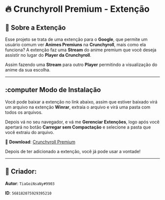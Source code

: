 # :fire: Crunchyroll Premium - Extenção

## :page_with_curl: Sobre a Extenção

Esse projeto se trata de uma extenção para o **Google**, que permite um usuário comum ver **Animes Premiuns** na **Crunchyroll**, mais como ela funciona? A extenção faz uma **Stream** do anime premium que você deseja assistir no lugar do **Player da Crunchyroll**. 

Assim fazendo uma **Stream** para outro **Player** permitindo a visualização do anime da sua escolha.

---
## :computer Modo de Instalação

Você pode baixar a extenção no link abaixo, assim que estiver baixado virá um arquivo na extenção **Winrar**, extraia o arquivo e virá uma pasta com todos os arquivos.

Depois vá no seu navegador, e vá me **Gerenciar Extenções**, logo após você apertará no botão **Carregar sem Compactação** e selecione a pasta que você extraiu do arquivo.

:floppy_disk: **Download**: <a href="myFile.js" download>Crunchyroll Premium</a>

Depois de ter adicionado a extenção, você já pode usar a vontade!

---

## :bust_in_silhouette: Criador:

**Autor**: `TiaGoiNsaNy#9903`

**ID**: `568182075929395210`
